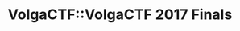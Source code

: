---
title: VolgaCTF::VolgaCTF 2017 Finals
finals_header_main: VOLGA CTF 2017
finals_header_sub: FINALS
finals_text: Традиционный финал соревнований VolgaCTF 2017 прошел в Самаре с 18 по 22 сентября 2017 года на базе отеля Holiday Inn
teams_header_main: УЧАСТНИКИ
teams_header_sub: СОРЕВНОВАНИЙ
teams_table_accepted: Приглашение принято
teams_table_waiting: Приглашение отправлено
partners_header_main: ПАРТНЕРЫ И
partners_header_sub: СПОНСОРЫ
documents_header_main: ДОКУМЕНТЫ
schedule_header: РАСПИСАНИЕ
stream_header: ВИДЕОТРАНСЛЯЦИЯ
document1_text: "[Пресс релиз](/volgactf-2017-finals/press-release.html){target=_blank}"
document2_text: "[Итоги соревнований](/volgactf-2017-finals/press-release-finals.html){target=_blank}"
meta-schedule: meta/volgactf-2017/schedule-finals-2017.yaml
meta-partners: meta/partners.yaml
meta-teams: meta/volgactf-2017/teams-finals-2017.yaml
meta-scoreboard: meta/volgactf-2017/scoreboard-finals-2017.json
hide_schedule: true
selected_menu_item: archive
layout: finals.pug
---